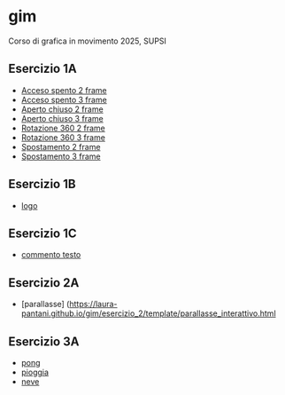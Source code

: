 # gim
Corso di grafica in movimento 2025, SUPSI  
  
## Esercizio 1A  
- [Acceso spento 2 frame](https://laura-pantani.github.io/gim/esercizio_1A/acceso_spento_2.html)  
- [Acceso spento 3 frame](https://laura-pantani.github.io/gim/esercizio_1A/acceso_spento_3.html)
- [Aperto chiuso 2 frame](https://laura-pantani.github.io/gim/esercizio_1A/aperto_chiuso_2.html)  
- [Aperto chiuso 3 frame](https://laura-pantani.github.io/gim/esercizio_1A/aperto_chiuso_3.html)
- [Rotazione 360 2 frame](https://laura-pantani.github.io/gim/esercizio_1A/rotazione_2.html)  
- [Rotazione 360 3 frame](https://laura-pantani.github.io/gim/esercizio_1A/rotazione_3.html)
- [Spostamento 2 frame](https://laura-pantani.github.io/gim/esercizio_1A/spostamento_2.html)  
- [Spostamento 3 frame](https://laura-pantani.github.io/gim/esercizio_1A/spostamento_2.html)

## Esercizio 1B
- [logo](https://laura-pantani.github.io/gim/esercizio_1B/logo_dnd.html)

## Esercizio 1C  
- [commento testo](https://laura-pantani.github.io/gim/esercizio_1C/commento_testo_es1C.md) 

## Esercizio 2A
- [parallasse] (https://laura-pantani.github.io/gim/esercizio_2/template/parallasse_interattivo.html
## Esercizio 3A
- [pong](https://laura-pantani.github.io/gim/esercizio_3A/esempi/es03_pong/pong.html)
- [pioggia](https://laura-pantani.github.io/gim/esercizio_3A/esempi/es04_pioggia/pioggia.html)
- [neve]()

